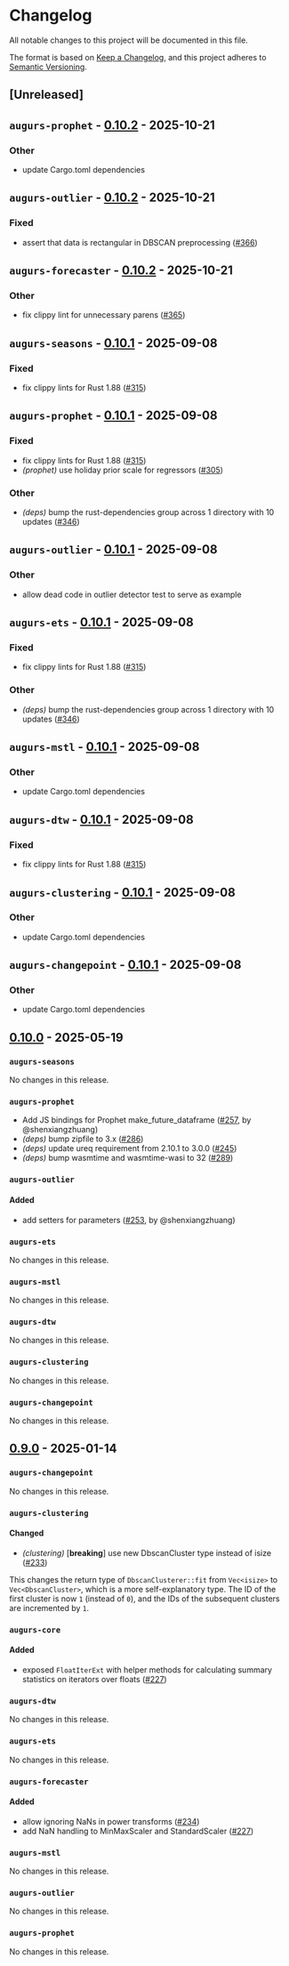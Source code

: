 # Changelog

All notable changes to this project will be documented in this file.

The format is based on [Keep a Changelog](https://keepachangelog.com/en/1.0.0/),
and this project adheres to [Semantic Versioning](https://semver.org/spec/v2.0.0.html).

## [Unreleased]

## `augurs-prophet` - [0.10.2](https://github.com/grafana/augurs/compare/augurs-prophet-v0.10.1...augurs-prophet-v0.10.2) - 2025-10-21

### Other
- update Cargo.toml dependencies

## `augurs-outlier` - [0.10.2](https://github.com/grafana/augurs/compare/augurs-outlier-v0.10.1...augurs-outlier-v0.10.2) - 2025-10-21

### Fixed
- assert that data is rectangular in DBSCAN preprocessing ([#366](https://github.com/grafana/augurs/pull/366))

## `augurs-forecaster` - [0.10.2](https://github.com/grafana/augurs/compare/augurs-forecaster-v0.10.1...augurs-forecaster-v0.10.2) - 2025-10-21

### Other
- fix clippy lint for unnecessary parens ([#365](https://github.com/grafana/augurs/pull/365))

## `augurs-seasons` - [0.10.1](https://github.com/grafana/augurs/compare/augurs-seasons-v0.10.0...augurs-seasons-v0.10.1) - 2025-09-08

### Fixed
- fix clippy lints for Rust 1.88 ([#315](https://github.com/grafana/augurs/pull/315))

## `augurs-prophet` - [0.10.1](https://github.com/grafana/augurs/compare/augurs-prophet-v0.10.0...augurs-prophet-v0.10.1) - 2025-09-08

### Fixed
- fix clippy lints for Rust 1.88 ([#315](https://github.com/grafana/augurs/pull/315))
- *(prophet)* use holiday prior scale for regressors ([#305](https://github.com/grafana/augurs/pull/305))

### Other
- *(deps)* bump the rust-dependencies group across 1 directory with 10 updates ([#346](https://github.com/grafana/augurs/pull/346))

## `augurs-outlier` - [0.10.1](https://github.com/grafana/augurs/compare/augurs-outlier-v0.10.0...augurs-outlier-v0.10.1) - 2025-09-08

### Other
- allow dead code in outlier detector test to serve as example

## `augurs-ets` - [0.10.1](https://github.com/grafana/augurs/compare/augurs-ets-v0.10.0...augurs-ets-v0.10.1) - 2025-09-08

### Fixed
- fix clippy lints for Rust 1.88 ([#315](https://github.com/grafana/augurs/pull/315))

### Other
- *(deps)* bump the rust-dependencies group across 1 directory with 10 updates ([#346](https://github.com/grafana/augurs/pull/346))

## `augurs-mstl` - [0.10.1](https://github.com/grafana/augurs/compare/augurs-mstl-v0.10.0...augurs-mstl-v0.10.1) - 2025-09-08

### Other
- update Cargo.toml dependencies

## `augurs-dtw` - [0.10.1](https://github.com/grafana/augurs/compare/augurs-dtw-v0.10.0...augurs-dtw-v0.10.1) - 2025-09-08

### Fixed
- fix clippy lints for Rust 1.88 ([#315](https://github.com/grafana/augurs/pull/315))

## `augurs-clustering` - [0.10.1](https://github.com/grafana/augurs/compare/augurs-clustering-v0.10.0...augurs-clustering-v0.10.1) - 2025-09-08

### Other
- update Cargo.toml dependencies

## `augurs-changepoint` - [0.10.1](https://github.com/grafana/augurs/compare/augurs-changepoint-v0.10.0...augurs-changepoint-v0.10.1) - 2025-09-08

### Other
- update Cargo.toml dependencies

## [0.10.0](https://github.com/grafana/augurs/compare/augurs-v0.9.0...augurs-v0.10.0) - 2025-05-19

### `augurs-seasons`

No changes in this release.

### `augurs-prophet`

- Add JS bindings for Prophet make_future_dataframe ([#257](https://github.com/grafana/augurs/pull/257), by @shenxiangzhuang)
- *(deps)* bump zipfile to 3.x ([#286](https://github.com/grafana/augurs/pull/286))
- *(deps)* update ureq requirement from 2.10.1 to 3.0.0 ([#245](https://github.com/grafana/augurs/pull/245))
- *(deps)* bump wasmtime and wasmtime-wasi to 32 ([#289](https://github.com/grafana/augurs/pull/289))

### `augurs-outlier`

#### Added
- add setters for parameters ([#253](https://github.com/grafana/augurs/pull/253), by @shenxiangzhuang)

### `augurs-ets`

No changes in this release.

### `augurs-mstl`

No changes in this release.

### `augurs-dtw`

No changes in this release.

### `augurs-clustering`

No changes in this release.

### `augurs-changepoint`

No changes in this release.

## [0.9.0](https://github.com/grafana/augurs/compare/augurs-v0.8.1...augurs-v0.9.0) - 2025-01-14

### `augurs-changepoint`

No changes in this release.

### `augurs-clustering`

#### Changed
- *(clustering)* [**breaking**] use new DbscanCluster type instead of isize ([#233](https://github.com/grafana/augurs/pull/233))

This changes the return type of `DbscanClusterer::fit` from `Vec<isize>` to `Vec<DbscanCluster>`, which is a more self-explanatory type.
The ID of the first cluster is now `1` (instead of `0`), and the IDs of the subsequent clusters are incremented by `1`.

### `augurs-core`

#### Added
- exposed `FloatIterExt` with helper methods for calculating summary statistics on iterators over floats ([#227](https://github.com/grafana/augurs/pull/227))

### `augurs-dtw`

No changes in this release.

### `augurs-ets`

No changes in this release.

### `augurs-forecaster`

#### Added
- allow ignoring NaNs in power transforms ([#234](https://github.com/grafana/augurs/pull/234))
- add NaN handling to MinMaxScaler and StandardScaler ([#227](https://github.com/grafana/augurs/pull/227))

### `augurs-mstl`

No changes in this release.

### `augurs-outlier`

No changes in this release.

### `augurs-prophet`

No changes in this release.
